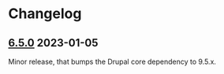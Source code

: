 # Changelog

## [6.5.0](https://github.com/thunder/thunder-distribution/tree/6.5.0) 2023-01-05

Minor release, that bumps the Drupal core dependency to 9.5.x.
